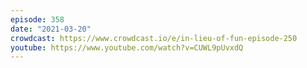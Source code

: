 ```yaml
---
episode: 358
date: "2021-03-20"
crowdcast: https://www.crowdcast.io/e/in-lieu-of-fun-episode-250
youtube: https://www.youtube.com/watch?v=CUWL9pUvxdQ
---
```

